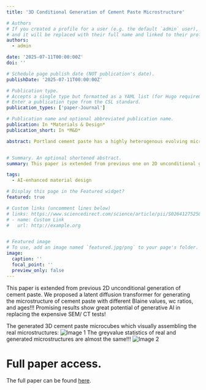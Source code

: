 ```yaml
---
title: '3D Conditional Generation of Cement Paste Microstructure'

# Authors
# If you created a profile for a user (e.g. the default `admin` user), write the username (folder name) here
# and it will be replaced with their full name and linked to their profile.
authors:
  - admin

date: '2025-07-11T00:00:00Z'
doi: ''

# Schedule page publish date (NOT publication's date).
publishDate: '2025-07-11T00:00:00Z'

# Publication type.
# Accepts a single type but formatted as a YAML list (for Hugo requirements).
# Enter a publication type from the CSL standard.
publication_types: ['paper-Journal']

# Publication name and optional abbreviated publication name.
publication: In *Materials & Design*
publication_short: In *M&D*

abstract: Portland cement paste has a highly heterogenous evolving microstructure that complicates the development of stronger and greener cementitious materials. Microstructure is the fundamental input of multiscale studies on material behaviors. Herein, we propose a conditional generative AI framework for synthesizing high-fidelity 3D microstructures of hydrating cement paste (1–28 days) with varying water-to-cement ratios and Blaine fineness values. A latent diffusion transformer, operating within a compact two-stage latent space derived via a vector quantized variational autoencoder, efficiently captures and reproduces experimentally measured microstructural patterns. Statistical analyses confirm strong consistency in grey value distributions, micromechanical properties, hydration phase evolution, and particle size distributions, with only minor boundary-related discrepancies. Validation using a pretrained classifier further corroborates the fidelity of generated microstructures. This approach provides a robust tool for realistic cement paste microstructure generation, supporting multiscale modeling and advancing the design of sustainable cementitious materials.


# Summary. An optional shortened abstract.
summary: This paper is extended from previous one on 2D unconditional generation of cement paste. We proposed a latent diffusion transformer for generating the 3D microstructure of cement paste with different Blaine values, wc ratios, and ages!!! Promising results show great potential of generative AI in replacing the expensive SEM/ CT tests!

tags:
  - AI-enhanced material design

# Display this page in the Featured widget?
featured: true

# Custom links (uncomment lines below)
# links: https://www.sciencedirect.com/science/article/pii/S0264127525006719
# - name: Custom Link
#   url: http://example.org


# Featured image
# To use, add an image named `featured.jpg/png` to your page's folder.
image:
  caption: ''
  focal_point: ''
  preview_only: false
---
```


This paper is extended from previous 2D unconditional generation of cement paste. We proposed a latent diffusion transformer for generating the microstructure of cement paste with different Blaine values, wc ratios, and ages!!! Promising results show great potential of generative AI in replacing the expensive SEM/ CT tests!


The generated 3D cement paste microcubes which visually assembling the real microstructures:
![Image 1](featured1.jpg)
The greyvalue statistics of real and generated microstructures are almost the same!!!
![Image 2](featured2.jpg)

# Full paper access. 
The full paper can be found [here](https://www.sciencedirect.com/science/article/pii/S2666165925000249).
